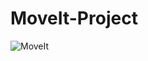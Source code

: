 # MoveIt-Project
![MoveIt](https://github.com/user-attachments/assets/db3fa1aa-e980-4f56-98c2-48705b297b60)
